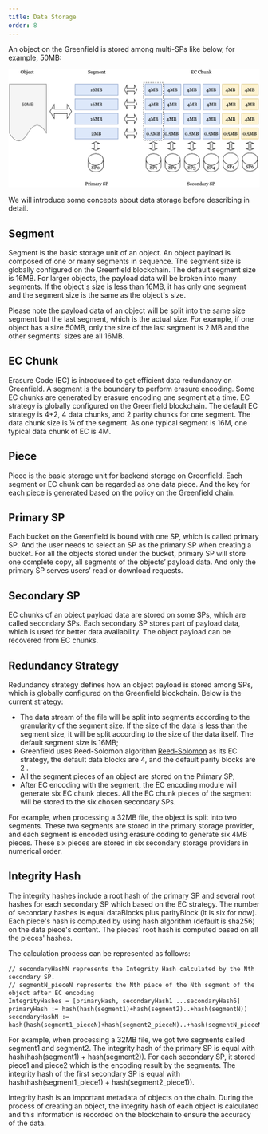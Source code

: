 ```yaml
---
title: Data Storage
order: 8
---
```


An object on the Greenfield is stored among multi-SPs like below, for example, 50MB:

![EC.png](../../static/asset/10-SP-EC.jpg)

We will introduce some concepts about data storage before describing in detail.

## Segment 
Segment is the basic storage unit of an object. An object payload is composed of one
or many segments in sequence. The segment size is globally configured on the Greenfield
blockchain. The default segment size is 16MB.  For larger objects, the payload data will
be broken into many segments. If the object's size is less than 16MB, it has only one
segment and the segment size is the same as the object's size.

Please note the payload data of an object will be split into the same size segment
but the last segment, which is the actual size. For example, if one object has a size
50MB, only the size of the last segment is 2 MB and the other segments' sizes are all 16MB.

## EC Chunk 
Erasure Code (EC) is introduced to get efficient data redundancy on Greenfield. A segment
is the boundary to perform erasure encoding. Some EC chunks are generated by erasure 
encoding one segment at a time. EC strategy is globally configured on the Greenfield blockchain. The default EC strategy is 4+2, 4 data chunks, and 2 parity chunks for one segment.
The data chunk size is ¼ of the segment. As one typical segment is 16M, one typical data chunk
of EC is 4M.

## Piece
Piece is the basic storage unit for backend storage on Greenfield. Each segment or EC chunk
can be regarded as one data piece. And the key for each piece is generated based on the
policy on the Greenfield chain.

## Primary SP
Each bucket on the Greenfield is bound with one SP, which is called primary SP. And the user
needs to select an SP as the primary SP when creating a bucket. For all the objects stored
under the bucket, primary SP will store one complete copy, all segments of the objects’
payload data. And only the primary SP serves users’ read or download requests.

## Secondary SP
EC chunks of an object payload data are stored on some SPs, which are called secondary SPs.
Each secondary SP stores part of payload data, which is used for better data availability.
The object payload can be recovered from EC chunks.

## Redundancy Strategy
Redundancy strategy defines how an object payload is stored among SPs, which is globally
configured on the Greenfield blockchain. Below is the current strategy:
* The data stream of the file will be split into segments according to the granularity of the segment size. 
If the size of the data is less than the segment size, it will be split according to the size of the data itself.
The default segment size is 16MB;
* Greenfield uses Reed-Solomon algorithm [Reed-Solomon](https://en.wikipedia.org/wiki/Reed%E2%80%93Solomon_error_correction)
as its EC strategy, the default data blocks are 4, and the default parity blocks are 2 .
* All the segment pieces of an object are stored on the Primary SP;
* After EC encoding with the segment, the EC encoding module will generate six EC chunk pieces. 
All the EC chunk pieces of the segment will be stored to the six chosen secondary SPs.


For example, when processing a 32MB file, the object is split into two segments. These two segments are stored in the primary storage provider, and each segment is encoded using erasure coding to generate six 4MB pieces. These six pieces are stored in six secondary storage providers in numerical order.



## Integrity Hash
The integrity hashes include a root hash of the primary SP and several root hashes for each secondary SP which
based on the EC strategy. The number of secondary hashes is equal dataBlocks plus parityBlock
(it is six for now). Each piece's hash is computed
by using hash algorithm (default is sha256) on the data piece's content. The pieces' root hash is computed based
on all the pieces' hashes.

The calculation process can be represented as follows:
```
// secondaryHashN represents the Integrity Hash calculated by the Nth secondary SP.
// segmentN_pieceN represents the Nth piece of the Nth segment of the object after EC encoding
IntegrityHashes = [primaryHash, secondaryHash1 ...secondaryHash6]
primaryHash := hash(hash(segment1)+hash(segment2)..+hash(segmentN))
secondaryHashN := hash(hash(segment1_pieceN)+hash(segment2_pieceN)..+hash(segmentN_pieceN))
```
For example, when processing a 32MB file, we got two segments called segment1 and segment2.
The integrity hash of the primary SP is equal with hash(hash(segment1) + hash(segment2)).
For each secondary SP, it stored piece1 and piece2  which is the encoding  result by the segments.
The integrity hash of the first secondary SP is equal with hash(hash(segment1_piece1) + hash(segment2_piece1)).

Integrity hash is an important metadata of objects on the chain. During the process of creating an object, the integrity hash of each object is calculated and this information is recorded on the blockchain to ensure the accuracy of the data.

